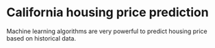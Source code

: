 # California housing price prediction

Machine learning algorithms are very powerful to predict housing price based on historical data.
